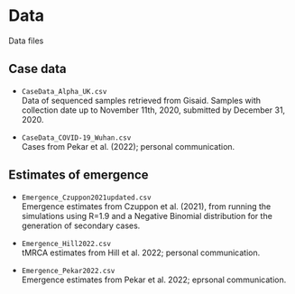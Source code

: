 # Data

Data files

## Case data

- `CaseData_Alpha_UK.csv`
  <br> Data of sequenced samples retrieved from Gisaid. Samples with collection date up to November 11th, 2020, submitted by December 31, 2020.

- `CaseData_COVID-19_Wuhan.csv`
  <br> Cases from Pekar et al. (2022); personal communication.

## Estimates of emergence
- `Emergence_Czuppon2021updated.csv` 
  <br> Emergence estimates from Czuppon et al. (2021), from running the simulations using R=1.9 and a Negative Binomial distribution for the generation of secondary cases.

- `Emergence_Hill2022.csv` 
  <br> tMRCA estimates from Hill et al. 2022; personal communication.

- `Emergence_Pekar2022.csv` 
  <br> Emergence estimates from Pekar et al. 2022; eprsonal communication.